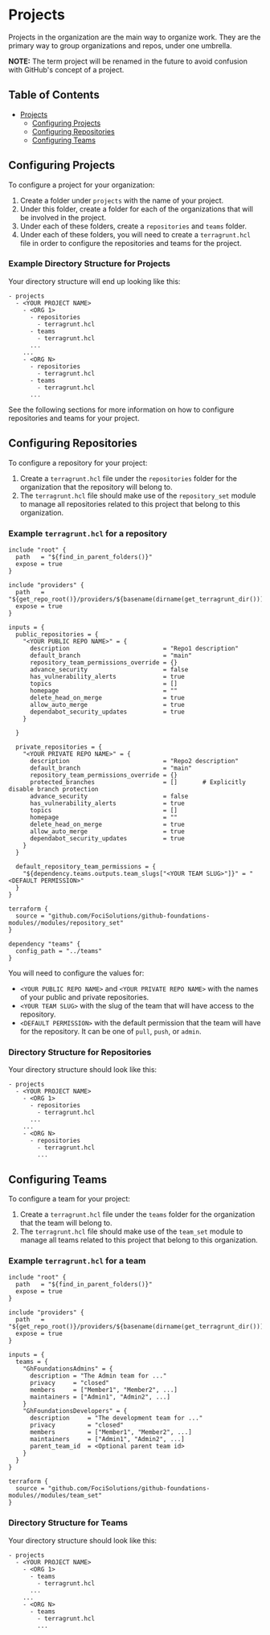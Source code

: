 # Projects

Projects in the organization are the main way to organize work. They are the primary way to group organizations and repos, under one umbrella.

**NOTE:** The term project will be renamed in the future to avoid confusion with GitHub's concept of a project.

## Table of Contents

   * [Projects](#projects)
      * [Configuring Projects](#configuring-projects)
      * [Configuring Repositories](#configuring-repositories)
      * [Configuring Teams](#configuring-teams)


## Configuring Projects

To configure a project for your organization:

1. Create a folder under `projects` with the name of your project.
2. Under this folder, create a folder for each of the organizations that will be involved in the project.
3. Under each of these folders, create a `repositories` and `teams` folder.
4. Under each of these folders, you will need to create a `terragrunt.hcl` file in order to configure the repositories and teams for the project.

### Example Directory Structure for Projects

Your directory structure will end up looking like this:

```
- projects
  - <YOUR PROJECT NAME>
    - <ORG 1>
      - repositories
        - terragrunt.hcl
      - teams
        - terragrunt.hcl
      ...
    ...
    - <ORG N>
      - repositories
        - terragrunt.hcl
      - teams
        - terragrunt.hcl
      ...
```

See the following sections for more information on how to configure repositories and teams for your project.

## Configuring Repositories

To configure a repository for your project:

1. Create a `terragrunt.hcl` file under the `repositories` folder for the organization that the repository will belong to.
2. The `terragrunt.hcl` file should make use of the `repository_set` module to manage all repositories related to this project that belong to this organization.

### Example `terragrunt.hcl` for a repository

```hcl
include "root" {
  path   = "${find_in_parent_folders()}"
  expose = true
}

include "providers" {
  path   = "${get_repo_root()}/providers/${basename(dirname(get_terragrunt_dir()))}/providers.hcl"
  expose = true
}

inputs = {
  public_repositories = {
    "<YOUR PUBLIC REPO NAME>" = {
      description                          = "Repo1 description"
      default_branch                       = "main"
      repository_team_permissions_override = {}
      advance_security                     = false
      has_vulnerability_alerts             = true
      topics                               = []
      homepage                             = ""
      delete_head_on_merge                 = true
      allow_auto_merge                     = true
      dependabot_security_updates          = true
    }

  }

  private_repositories = {
    "<YOUR PRIVATE REPO NAME>" = {
      description                          = "Repo2 description"
      default_branch                       = "main"
      repository_team_permissions_override = {}
      protected_branches                   = []       # Explicitly disable branch protection
      advance_security                     = false
      has_vulnerability_alerts             = true
      topics                               = []
      homepage                             = ""
      delete_head_on_merge                 = true
      allow_auto_merge                     = true
      dependabot_security_updates          = true
    }
  }

  default_repository_team_permissions = {
    "${dependency.teams.outputs.team_slugs["<YOUR TEAM SLUG>"]}" = "<DEFAULT PERMISSION>"
  }
}

terraform {
  source = "github.com/FociSolutions/github-foundations-modules//modules/repository_set"
}

dependency "teams" {
  config_path = "../teams"
}
```

You will need to configure the values for:
- `<YOUR PUBLIC REPO NAME>` and `<YOUR PRIVATE REPO NAME>` with the names of your public and private repositories.
- `<YOUR TEAM SLUG>` with the slug of the team that will have access to the repository.
- `<DEFAULT PERMISSION>` with the default permission that the team will have for the repository. It can be one of `pull`, `push`, or `admin`.

### Directory Structure for Repositories

Your directory structure should look like this:

```
- projects
  - <YOUR PROJECT NAME>
    - <ORG 1>
      - repositories
        - terragrunt.hcl
      ...
    ...
    - <ORG N>
      - repositories
        - terragrunt.hcl
        ...
```

## Configuring Teams

To configure a team for your project:

1. Create a `terragrunt.hcl` file under the `teams` folder for the organization that the team will belong to.
2. The `terragrunt.hcl` file should make use of the `team_set` module to manage all teams related to this project that belong to this organization.

### Example `terragrunt.hcl` for a team

```hcl
include "root" {
  path   = "${find_in_parent_folders()}"
  expose = true
}

include "providers" {
  path   = "${get_repo_root()}/providers/${basename(dirname(get_terragrunt_dir()))}/providers.hcl"
  expose = true
}

inputs = {
  teams = {
    "GhFoundationsAdmins" = {
      description = "The Admin team for ..."
      privacy     = "closed"
      members     = ["Member1", "Member2", ...]
      maintainers = ["Admin1", "Admin2", ...]
    }
    "GhFoundationsDevelopers" = {
      description     = "The development team for ..."
      privacy         = "closed"
      members         = ["Member1", "Member2", ...]
      maintainers     = ["Admin1", "Admin2", ...]
      parent_team_id  = <Optional parent team id>
    }
  }
}

terraform {
  source = "github.com/FociSolutions/github-foundations-modules//modules/team_set"
}
```

### Directory Structure for Teams

Your directory structure should look like this:

```
- projects
  - <YOUR PROJECT NAME>
    - <ORG 1>
      - teams
        - terragrunt.hcl
      ...
    ...
    - <ORG N>
      - teams
        - terragrunt.hcl
        ...
```